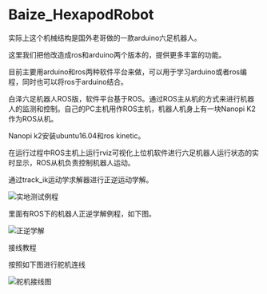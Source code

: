 # Baize_HexapodRobot

实际上这个机械结构是国外老哥做的一款arduino六足机器人。

这里我们把他改造成ros和arduino两个版本的，提供更多丰富的功能。

目前主要用arduino和ros两种软件平台来做，可以用于学习arduino或者ros编程，同时也可以将ros于arduino结合。

白泽六足机器人ROS版，软件平台基于ROS。通过ROS主从机的方式来进行机器人的监测和控制。自己的PC主机用作ROS主机，机器人机身上有一块Nanopi K2作为ROS从机。

Nanopi k2安装ubuntu16.04和ros kinetic。

在运行过程中ROS主机上运行rviz可视化上位机软件进行六足机器人运行状态的实时显示，ROS从机负责控制机器人运动。

通过track_ik运动学求解器进行正逆运动学解。

![实地测试例程](https://github.com/Allen953/Baize_HexapodRobot_ROS/blob/main/7.Photos%20%26%20Videos/Baize_HexapodRobot_ROS.gif)

里面有ROS下的机器人正逆学解例程，如下图。

![正逆学解](https://github.com/Allen953/Baize_HexapodRobot_ROS/blob/main/7.Photos%20%26%20Videos/202208041650.gif)

接线教程

按照如下图进行舵机连线

![舵机接线图](https://github.com/Allen953/Baize_HexapodRobot_ROS/commit/1ecb608f0c5ea4e534e1632581796b394cbf035f)



